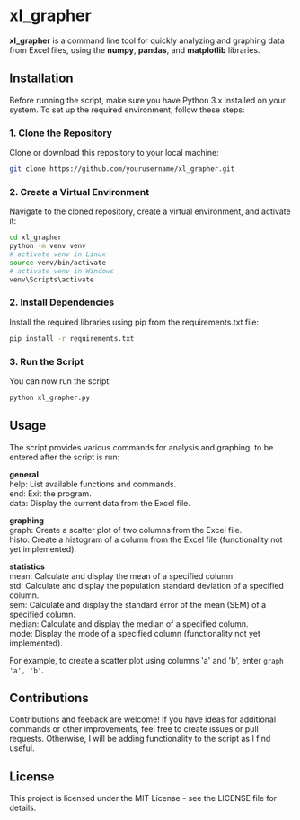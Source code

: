 # xl_grapher

**xl_grapher** is a command line tool for quickly analyzing and graphing data from Excel files, using the **numpy**, **pandas**, and **matplotlib** libraries.

## Installation

Before running the script, make sure you have Python 3.x installed on your system. To set up the required environment, follow these steps:

### 1. Clone the Repository

Clone or download this repository to your local machine:

```bash
git clone https://github.com/yourusername/xl_grapher.git
```

### 2. Create a Virtual Environment

Navigate to the cloned repository, create a virtual environment, and activate it:

```bash
cd xl_grapher
python -m venv venv
# activate venv in Linux
source venv/bin/activate
# activate venv in Windows
venv\Scripts\activate
```

### 2. Install Dependencies

Install the required libraries using pip from the requirements.txt file:

```bash
pip install -r requirements.txt
```

### 3. Run the Script

You can now run the script:

```bash
python xl_grapher.py
```

## Usage

The script provides various commands for analysis and graphing, to be entered after the script is run:

**general**  
help: List available functions and commands.  
end: Exit the program.  
data: Display the current data from the Excel file.  

**graphing**  
graph: Create a scatter plot of two columns from the Excel file.  
histo: Create a histogram of a column from the Excel file (functionality not yet implemented).  

**statistics**  
mean: Calculate and display the mean of a specified column.  
std: Calculate and display the population standard deviation of a specified column.  
sem: Calculate and display the standard error of the mean (SEM) of a specified column.  
median: Calculate and display the median of a specified column.  
mode: Display the mode of a specified column (functionality not yet implemented).  

For example, to create a scatter plot using columns 'a' and 'b', enter `graph 'a', 'b'`.  

## Contributions

Contributions and feeback are welcome! If you have ideas for additional commands or other improvements, feel free to create issues or pull requests. Otherwise, I will be adding functionality to the script as I find useful.

## License

This project is licensed under the MIT License - see the LICENSE file for details.
